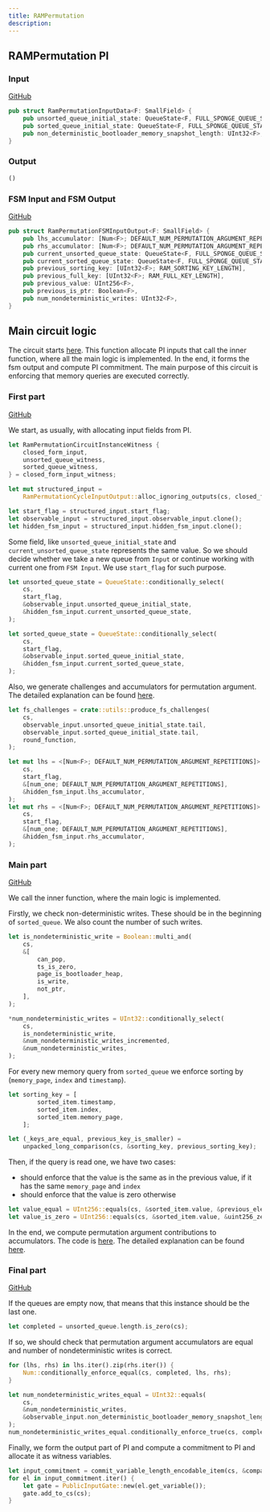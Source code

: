 ```yaml
---
title: RAMPermutation
description:
---
```


## RAMPermutation PI

### Input
[GitHub](%%zk_git_repo_era-zkevm_circuits%%/blob/main/src/ram_permutation/input.rs#L27)

```rust
pub struct RamPermutationInputData<F: SmallField> {
    pub unsorted_queue_initial_state: QueueState<F, FULL_SPONGE_QUEUE_STATE_WIDTH>,
    pub sorted_queue_initial_state: QueueState<F, FULL_SPONGE_QUEUE_STATE_WIDTH>,
    pub non_deterministic_bootloader_memory_snapshot_length: UInt32<F>,
}
```

### Output

```rust
()
```

### FSM Input and FSM Output
[GitHub](%%zk_git_repo_era-zkevm_circuits%%/blob/main/src/ram_permutation/input.rs#L52)

```rust
pub struct RamPermutationFSMInputOutput<F: SmallField> {
    pub lhs_accumulator: [Num<F>; DEFAULT_NUM_PERMUTATION_ARGUMENT_REPETITIONS],
    pub rhs_accumulator: [Num<F>; DEFAULT_NUM_PERMUTATION_ARGUMENT_REPETITIONS],
    pub current_unsorted_queue_state: QueueState<F, FULL_SPONGE_QUEUE_STATE_WIDTH>,
    pub current_sorted_queue_state: QueueState<F, FULL_SPONGE_QUEUE_STATE_WIDTH>,
    pub previous_sorting_key: [UInt32<F>; RAM_SORTING_KEY_LENGTH],
    pub previous_full_key: [UInt32<F>; RAM_FULL_KEY_LENGTH],
    pub previous_value: UInt256<F>,
    pub previous_is_ptr: Boolean<F>,
    pub num_nondeterministic_writes: UInt32<F>,
}
```

## Main circuit logic

The circuit starts [here](%%zk_git_repo_era-zkevm_circuits%%/blob/main/src/ram_permutation/mod.rs#L30).
This function allocate PI inputs that call the inner function, where all the main logic is implemented. In the end, it
forms the fsm output and compute PI commitment. The main purpose of this circuit is enforcing that memory queries are
executed correctly.

### First part
[GitHub](%%zk_git_repo_era-zkevm_circuits%%/blob/main/src/ram_permutation/mod.rs#L43)

We start, as usually, with allocating input fields from PI.

```rust
let RamPermutationCircuitInstanceWitness {
    closed_form_input,
    unsorted_queue_witness,
    sorted_queue_witness,
} = closed_form_input_witness;

let mut structured_input =
    RamPermutationCycleInputOutput::alloc_ignoring_outputs(cs, closed_form_input.clone());

let start_flag = structured_input.start_flag;
let observable_input = structured_input.observable_input.clone();
let hidden_fsm_input = structured_input.hidden_fsm_input.clone();
```

Some field, like `unsorted_queue_initial_state` and `current_unsorted_queue_state` represents the same value. So we
should decide whether we take a new queue from `Input` or continue working with current one from `FSM Input`. We use
`start_flag` for such purpose.

```rust
let unsorted_queue_state = QueueState::conditionally_select(
    cs,
    start_flag,
    &observable_input.unsorted_queue_initial_state,
    &hidden_fsm_input.current_unsorted_queue_state,
);

let sorted_queue_state = QueueState::conditionally_select(
    cs,
    start_flag,
    &observable_input.sorted_queue_initial_state,
    &hidden_fsm_input.current_sorted_queue_state,
);
```

Also, we generate challenges and accumulators for permutation argument. The detailed explanation can be found
[here](https://github.com/code-423n4/2023-10-zksync/blob/c3ff020df5d11fe91209bd99d7fb0ec1272dc387/docs/Circuits%20Section/Circuits/Sorting.md).

```rust
let fs_challenges = crate::utils::produce_fs_challenges(
    cs,
    observable_input.unsorted_queue_initial_state.tail,
    observable_input.sorted_queue_initial_state.tail,
    round_function,
);

let mut lhs = <[Num<F>; DEFAULT_NUM_PERMUTATION_ARGUMENT_REPETITIONS]>::conditionally_select(
    cs,
    start_flag,
    &[num_one; DEFAULT_NUM_PERMUTATION_ARGUMENT_REPETITIONS],
    &hidden_fsm_input.lhs_accumulator,
);
let mut rhs = <[Num<F>; DEFAULT_NUM_PERMUTATION_ARGUMENT_REPETITIONS]>::conditionally_select(
    cs,
    start_flag,
    &[num_one; DEFAULT_NUM_PERMUTATION_ARGUMENT_REPETITIONS],
    &hidden_fsm_input.rhs_accumulator,
);
```

### Main part
[GitHub](%%zk_git_repo_era-zkevm_circuits%%/blob/main/src/ram_permutation/mod.rs#L211)

We call the inner function, where the main logic is implemented.

Firstly, we check non-deterministic writes. These should be in the beginning of `sorted_queue`. We also count the number
of such writes.

```rust
let is_nondeterministic_write = Boolean::multi_and(
    cs,
    &[
        can_pop,
        ts_is_zero,
        page_is_bootloader_heap,
        is_write,
        not_ptr,
    ],
);

*num_nondeterministic_writes = UInt32::conditionally_select(
    cs,
    is_nondeterministic_write,
    &num_nondeterministic_writes_incremented,
    &num_nondeterministic_writes,
);
```

For every new memory query from `sorted_queue` we enforce sorting by (`memory_page`, `index` and `timestamp`).

```rust
let sorting_key = [
        sorted_item.timestamp,
        sorted_item.index,
        sorted_item.memory_page,
    ];

let (_keys_are_equal, previous_key_is_smaller) =
    unpacked_long_comparison(cs, &sorting_key, previous_sorting_key);
```

Then, if the query is read one, we have two cases:

- should enforce that the value is the same as in the previous value, if it has the same `memory_page` and `index`
- should enforce that the value is zero otherwise

```rust
let value_equal = UInt256::equals(cs, &sorted_item.value, &previous_element_value);
let value_is_zero = UInt256::equals(cs, &sorted_item.value, &uint256_zero);
```

In the end, we compute permutation argument contributions to accumulators. The code is
[here](%%zk_git_repo_era-zkevm_circuits%%/blob/main/src/ram_permutation/mod.rs#L363). The detailed
explanation can be found
[here](https://github.com/code-423n4/2023-10-zksync/blob/c3ff020df5d11fe91209bd99d7fb0ec1272dc387/docs/Circuits%20Section/Circuits/Sorting.md).

### Final part
[GitHub](%%zk_git_repo_era-zkevm_circuits%%/blob/main/src/ram_permutation/mod.rs#L159)

If the queues are empty now, that means that this instance should be the last one.

```rust
let completed = unsorted_queue.length.is_zero(cs);
```

If so, we should check that permutation argument accumulators are equal and number of nondeterministic writes is
correct.

```rust
for (lhs, rhs) in lhs.iter().zip(rhs.iter()) {
    Num::conditionally_enforce_equal(cs, completed, lhs, rhs);
}

let num_nondeterministic_writes_equal = UInt32::equals(
    cs,
    &num_nondeterministic_writes,
    &observable_input.non_deterministic_bootloader_memory_snapshot_length,
);
num_nondeterministic_writes_equal.conditionally_enforce_true(cs, completed);
```

Finally, we form the output part of PI and compute a commitment to PI and allocate it as witness variables.

```rust
let input_commitment = commit_variable_length_encodable_item(cs, &compact_form, round_function);
for el in input_commitment.iter() {
    let gate = PublicInputGate::new(el.get_variable());
    gate.add_to_cs(cs);
}
```
